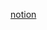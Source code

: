 [notion](https://www.notion.so/1e6ba6a447eb8030ada1cae31be51f65?v=1e6ba6a447eb80d78f94000c8ff86c75&pvs=4)
